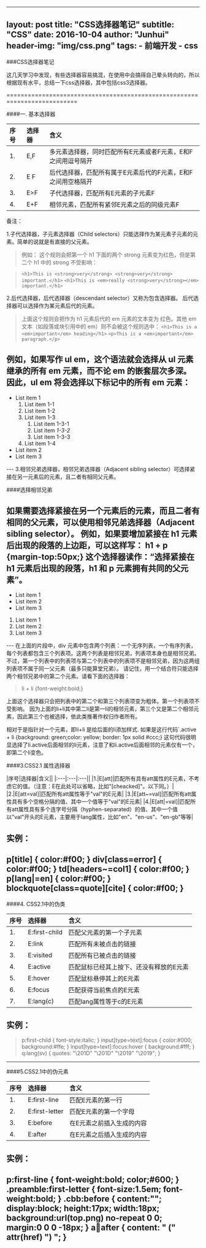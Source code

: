 
---
layout:     post
title:      "CSS选择器笔记"
subtitle:   "CSS"
date:       2016-10-04
author:     "Junhui"
header-img: "img/css.png"
tags:
    - 前端开发
    - css
---
###CSS选择器笔记

这几天学习中发现，有些选择器容易搞混，在使用中会搞得自己晕头转向的，所以根据现有水平，总结一下css选择器，其中包括css3选择器。


==========================================================================

####一. 基本选择器

| 序号| 选择器 | 含义|
|:----|:-----|:----------|
|1.|E,F|多元素选择器，同时匹配所有E元素或者F元素，E和F之间用逗号隔开|
|2.|E F|后代选择器，匹配所有属于E元素后代的F元素，E和F之间用空格隔开|
|3.|E>F|子代选择器，匹配所有E元素的子元素F|
|4.|E+F|相邻元素，匹配所有紧邻E元素之后的同级元素F|

备注：

1.子代选择器，子元素选择器（Child selectors）只能选择作为某元素子元素的元素。简单的说就是有直接的父元素。
>例如： 这个规则会把第一个 h1 下面的两个 strong 元素变为红色，但是第二个 h1 中的 strong 不受影响：

>`<h1>This is <strong>very</strong> <strong>very</strong> important.</h1>`
>`<h1>This is <em>really <strong>very</strong></em> important.</h1>`

2.后代选择器，后代选择器（descendant selector）又称为包含选择器。
后代选择器可以选择作为某元素后代的元素。
>上面这个规则会把作为 h1 元素后代的 em 元素的文本变为 红色。其他 em 文本（如段落或块引用中的 em）则不会被这个规则选中：
`<h1>This is a <em>important</em> heading</h1>`
`<p>This is a <em>important</em> paragraph.</p>`

例如，如果写作 ul em，这个语法就会选择从 ul 元素继承的所有 em 元素，而不论 em 的嵌套层次多深。
因此，ul em 将会选择以下标记中的所有 em 元素：
---
<ul>
  <li>List item 1
    <ol>
      <li>List item 1-1</li>
      <li>List item 1-2</li>
      <li>List item 1-3
        <ol>
          <li>List item 1-3-1</li>
          <li>List item <em>1-3-2</em></li>
          <li>List item 1-3-3</li>
        </ol>
      </li>
      <li>List item 1-4</li>
   </ol>
  </li>
  <li>List item 2</li>
  <li>List item 3</li>
</ul>
---
3.相邻兄弟选择器，相邻兄弟选择器（Adjacent sibling selector）可选择紧接在另一元素后的元素，且二者有相同父元素。

####选择相邻兄弟

如果需要选择紧接在另一个元素后的元素，而且二者有相同的父元素，可以使用相邻兄弟选择器（Adjacent sibling selector）。
例如，如果要增加紧接在 h1 元素后出现的段落的上边距，可以这样写：
h1 + p {margin-top:50px;}
这个选择器读作：“选择紧接在 h1 元素后出现的段落，h1 和 p 元素拥有共同的父元素”。
---
<div>
  <ul>
    <li class="active">List item 1</li>
    <li>List item 2</li>
    <li>List item 3</li>
  </ul>
  <ol>
    <li>List item 1</li>
    <li>List item 2</li>
    <li>List item 3</li>
  </ol>
</div>
---
在上面的片段中，div 元素中包含两个列表：一个无序列表，一个有序列表，每个列表都包含三个列表项。这两个列表是相邻兄弟，列表项本身也是相邻兄弟。不过，第一个列表中的列表项与第二个列表中的列表项不是相邻兄弟，因为这两组列表项不属于同一父元素（最多只能算堂兄弟）。
请记住，用一个结合符只能选择两个相邻兄弟中的第二个元素。请看下面的选择器：

>li + li {font-weight:bold;}

上面这个选择器只会把列表中的第二个和第三个列表项变为粗体。第一个列表项不受影响。
因为上面的li+li其中第二li是第一li的相邻元素，第三个又是第二个相邻元素，因此第三个也被选择，依此类推著作权归作者所有。

相对于是指针对一个元素，即li+li 是给后面的li添加样式.
如果是这行代码`.active + li {background: green;color: yellow; border: 1px solid #ccc;}
这句代码很明显选择了li.active后面相邻的li元素，注意了和li.active后面相邻的元素仅有一个，即第二个li变色。

####3.CSS2.1 属性选择器

|序号|选择器|含义||
|:---|:---|:---||
|1.|E[att]|匹配所有具有att属性的E元素，不考虑它的值。（注意：E在此处可以省略，比如"[cheacked]"。以下同。）|
|2.|E[att=val]|匹配所有att属性等于"val"的E元素|
|3.|E[att~=val]|匹配所有att属性具有多个空格分隔的值、其中一个值等于"val"的E元素|
|4.|E[att\|=val]|匹配所有att属性具有多个连字号分隔（hyphen-separated）的值、其中一个值以"val"开头的E元素，主要用于lang属性，比如"en"、"en-us"、"en-gb"等等|

实例：
---
p[title] { color:#f00; }
div[class=error] { color:#f00; }
td[headers~=col1] { color:#f00; }
p[lang|=en] { color:#f00; }
blockquote[class=quote][cite] { color:#f00; }
---

####4. CSS2.1中的伪类

|序号|选择器|含义
|:-----|:----|:---|
|1.|E:first-child|匹配父元素的第一个子元素|
|2.|E:link|匹配所有未被点击的链接|
|3.|E:visited|匹配所有已被点击的链接|
|4.|E:active|匹配鼠标已经其上按下、还没有释放的E元素|
|5.|E:hover|匹配鼠标悬停其上的E元素|
|6.|E:focus|匹配获得当前焦点的E元素|
|7.|E:lang(c)|匹配lang属性等于c的E元素|

实例：
---
>p:first-child { font-style:italic; }
input[type=text]:focus { color:#000; background:#ffe; }
input[type=text]:focus:hover { background:#fff; }
q:lang(sv) { quotes: "\201D" "\201D" "\2019" "\2019"; }
---
####5.CSS2.1中的伪元素

|序号|选择器|含义|
|:---|:---|:---|
|1.|E:first-line|匹配E元素的第一行|
|2.|E:first-letter|匹配E元素的第一个字母|
|3.|E:before|在E元素之前插入生成的内容|
|4.|E:after|在E元素之后插入生成的内容|

实例：
---
p:first-line { font-weight:bold; color;#600; }
.preamble:first-letter { font-size:1.5em; font-weight:bold; }
.cbb:before { content:""; display:block; height:17px; width:18px; background:url(top.png) no-repeat 0 0; margin:0 0 0 -18px; }
a:link:after { content: " (" attr(href) ") "; }
---